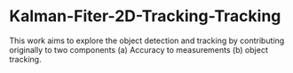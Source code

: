 # Kalman-Fiter-2D-Tracking-Tracking
This work aims to explore the object detection and tracking by contributing originally to two components (a) Accuracy to measurements (b) object tracking.
